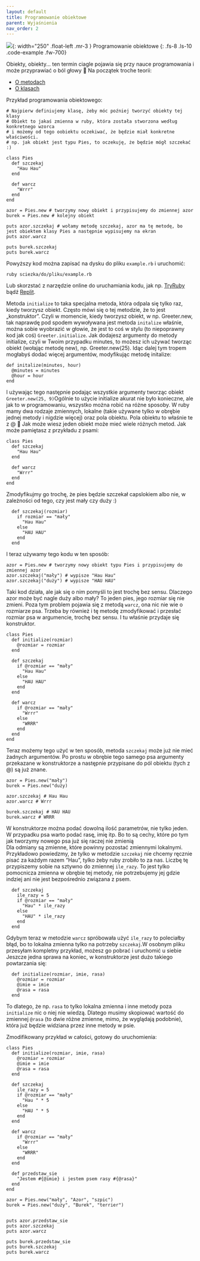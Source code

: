 ```yaml
---
layout: default
title: Programowanie obiektowe
parent: Wyjaśnienia
nav_order: 2
---
```

![](../../images/intros/oop.jpg){: width="250" .float-left .mr-3 }
Programowanie obiektowe
{: .fs-8 .ls-10 .code-example .fw-700}

Obiekty, obiekty... ten termin ciagle pojawia się przy nauce programowania i może przyprawiać o ból głowy 🙂
Na początek troche teorii:
- [O metodach](https://www.theodinproject.com/lessons/ruby-methods)
- [O klasach](https://www.codecademy.com/courses/learn-ruby/lessons/object-oriented-programming-i/exercises/why-classes)

Przykład programowania obiektowego:
```
# Najpierw definiujemy klasę, żeby móc poźniej tworzyć obiekty tej klasy
# Obiekt to jakaś zmienna w ruby, która została stworzona według konkretnego wzorca
# i możemy od tego oobiektu oczekiwać, że będzie miał konkretne właściwości.
# np. jak obiekt jest typu Pies, to oczekuję, że będzie mógł szczekać :)

class Pies
  def szczekaj
    "Hau Hau"
  end

  def warcz
    "Wrrr"
  end
end

azor = Pies.new # tworzymy nowy obiekt i przypisujemy do zmiennej azor
burek = Pies.new # kolejny obiekt

puts azor.szczekaj # wołamy metodę szczekaj, azor ma tę metodę, bo jest obiektem klasy Pies a następnie wypisujemy na ekran
puts azor.warcz

puts burek.szczekaj
puts burek.warcz
```
Powyższy kod można zapisać na dysku do pliku `example.rb` i uruchomić:
```
ruby sciezka/do/pliku/example.rb
```
Lub skorzstać z narzędzie online do uruchamiania kodu, jak np. [TryRuby](https://try.ruby-lang.org/) bądź [Replit](https://replit.com/languages/ruby).


Metoda  `initialize`  to taka specjalna metoda, która odpala się tylko raz, kiedy tworzysz obiekt. Często mówi się o tej metodzie, że to jest „konstruktor”. Czyli w momencie, kiedy tworzysz obiekt, w np. Greeter.new, tak naprawdę pod spodem wywoływana jest metoda  `initalize`  właśnie, można sobie wyobrazić w głowie, że jest to coś w stylu (to niepoprawny kod jak coś)  `Greeter.initialize`. Jak dodajesz argumenty do metody initialize, czyli w Twoim przypadku minutes, to możesz ich używać tworząc obiekt (wołając metodę new), np. Greeter.new(25). Idąc dalej tym tropem mogłabyś dodać więcej argumentów, modyfikując metodę initalize:  
```
def initalize(minutes, hour)
  @minutes = minutes
  @hour = hour
end
```
I używając tego następnie podając wszystkie argumenty tworząc obiekt  `Greeter.new(25, 9)`Ogólnie to użycie initialize akurat nie było konieczne, ale jak to w programowaniu, wszystko można robić na różne sposoby. W ruby mamy dwa rodzaje zmiennych, lokalne (takie używane tylko w obrębie jednej metody i nigdzie więcej) oraz pola obiektu. Pola obiektu to właśnie te z @ 🙂 Jak może wiesz jeden obiekt może mieć wiele różnych metod. Jak może pamiętasz z przykładu z psami:  
```
class Pies
  def szczekaj
    "Hau Hau"
  end

  def warcz
    "Wrrr"
  end 
end
```
Zmodyfikujmy go trochę, że pies będzie szczekał capslokiem albo nie, w zależności od tego, czy jest mały czy duży :)  
```
  def szczekaj(rozmiar)
    if rozmiar == "mały"
      "Hau Hau"
    else
      "HAU HAU"
    end
  end
```
I teraz używamy tego kodu w ten sposób:  
```
azor = Pies.new # tworzymy nowy obiekt typu Pies i przypisujemy do zmiennej azor
azor.szczekaj("mały") # wypisze "Hau Hau"
azor.szczekaj("duży") # wypisze "HAU HAU"
```
Taki kod działa, ale jak się o nim pomyśli to jest trochę bez sensu. Dlaczego azor może być nagle duży albo mały? To jeden pies, jego rozmiar się nie zmieni. Poza tym problem pojawia się z metodą  `warcz`, ona nic nie wie o rozmiarze psa. Trzeba by również i tę metodę zmodyfikować i przesłać rozmiar psa w argumencie, trochę bez sensu. I tu właśnie przydaje się konstruktor.  
```
class Pies
  def initialize(rozmiar)
    @rozmiar = rozmiar
  end

  def szczekaj
    if @rozmiar == "mały"
      "Hau Hau"
    else
      "HAU HAU"
    end
  end

  def warcz
    if @rozmiar == "mały"
      "Wrrr"
    else
      "WRRR"
    end
  end 
end
```
Teraz możemy tego użyć w ten sposób, metoda  `szczekaj`  może już nie mieć żadnych argumentów. Po prostu w obrębie tego samego psa argumenty przekazane w konstruktorze a następnie przypisane do pól obiektu (tych z @) są już znane.
```
azor = Pies.new("mały")
burek = Pies.new("duży)

azor.szczekaj # Hau Hau
azor.warcz # Wrrr

burek.szczekaj # HAU HAU
burek.warcz # WRRR
```
W konstruktorze można podać dowolną ilość parametrów, nie tylko jeden. W przypadku psa warto podać rasę, imię itp. Bo to są cechy, które po tym jak tworzymy nowego psa już się raczej nie zmienią  
Dla odmiany są zmienne, które powinny pozostać zmiennymi lokalnymi. Przykładowo powiedzmy, że tylko w metodzie  `szczekaj`  nie chcemy ręcznie pisać za każdym razem “Hau”, tylko żeby ruby zrobiło to za nas. Liczbę tę przypiszemy sobie na sztywno do zmiennej  `ile_razy`. To jest tylko pomocnicza zmienna w obrębie tej metody, nie potrzebujemy jej gdzie indziej ani nie jest bezpośrednio związana z psem.  
```
  def szczekaj
    ile_razy = 5
    if @rozmiar == "mały"
      "Hau" * ile_razy
    else
      "HAU" * ile_razy
    end
  end
```
Gdybym teraz w metodzie  `warcz`  spróbowała użyć  `ile_razy`  to poleciałby błąd, bo to lokalna zmienna tylko na potrzeby  `szczekaj`.W osobnym pliku przesyłam kompletny przykład, możesz go pobrać i uruchomić u siebie 
Jeszcze jedna sprawa na koniec, w konstruktorze jest dużo takiego powtarzania się:  
```
  def initialize(rozmiar, imie, rasa)
    @rozmiar = rozmiar
    @imie = imie
    @rasa = rasa
  end
```
To dlatego, że np.  `rasa`  to tylko lokalna zmienna i inne metody poza  `initialize`  nic o niej nie wiedzą. Dlatego musimy skopiować wartość do zmiennej  `@rasa`  (to dwie różne zmienne, mimo, że wyglądają podobnie), która już będzie widziana przez inne metody w psie.

Zmodifikowany przykład w całości, gotowy do uruchomienia:
```
class Pies
  def initialize(rozmiar, imie, rasa)
    @rozmiar = rozmiar
    @imie = imie
    @rasa = rasa
  end

  def szczekaj
    ile_razy = 5
    if @rozmiar == "mały"
      "Hau " * 5
    else
      "HAU " * 5
    end
  end

  def warcz
    if @rozmiar == "mały"
      "Wrrr"
    else
      "WRRR"
    end
  end

  def przedstaw_sie
    "Jestem #{@imie} i jestem psem rasy #{@rasa}"
  end
end

azor = Pies.new("mały", "Azor", "szpic")
burek = Pies.new("duży", "Burek", "terrier")


puts azor.przedstaw_sie
puts azor.szczekaj
puts azor.warcz

puts burek.przedstaw_sie
puts burek.szczekaj
puts burek.warcz
```
